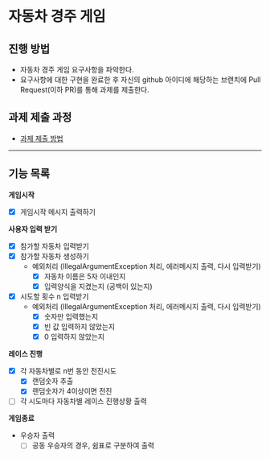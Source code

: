 # 자동차 경주 게임
## 진행 방법
* 자동차 경주 게임 요구사항을 파악한다.
* 요구사항에 대한 구현을 완료한 후 자신의 github 아이디에 해당하는 브랜치에 Pull Request(이하 PR)를 통해 과제를 제출한다.

## 과제 제출 과정
* [과제 제출 방법](https://github.com/next-step/nextstep-docs/tree/master/precourse)

---
## 기능 목록

**게임시작**
- [X]  게임시작 메시지 출력하기

**사용자 입력 받기**
- [X]  참가할 자동차 입력받기
- [X]  참가할 자동차 생성하기
   - 예외처리 (IllegalArgumentException 처리, 에러메시지 출력, 다시 입력받기)
      - [X] 자동차 이름은 5자 이내인지
      - [X] 입력양식을 지켰는지 (공백이 있는지)

- [X]  시도할 횟수 n 입력받기
    - 예외처리 (IllegalArgumentException 처리, 에러메시지 출력, 다시 입력받기)
        - [X]  숫자만 입력했는지
        - [X]  빈 값 입력하지 않았는지
        - [X]  0 입력하지 않았는지

**레이스 진행**
- [X]  각 자동차별로 n번 동안 전진시도
    - [X]  랜덤숫자 추출
    - [X]  랜덤숫자가 4이상이면 전진
- [ ]  각 시도마다 자동차별 레이스 진행상황 출력

**게임종료**
- 우승자 출력
    - [ ]  공동 우승자의 경우, 쉼표로 구분하여 출력

